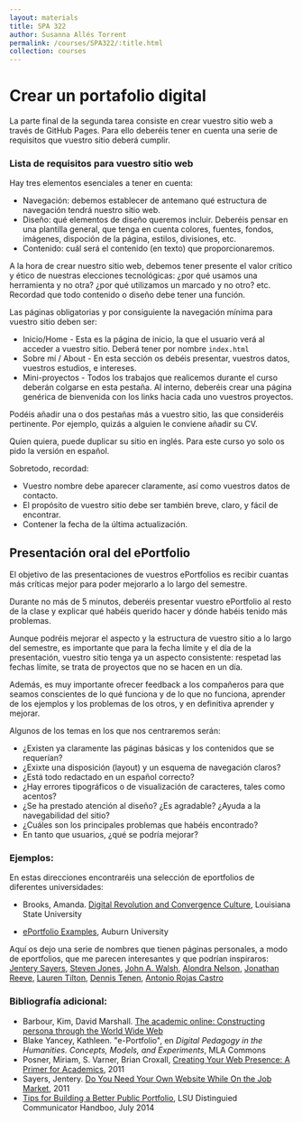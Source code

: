 ```yaml
---
layout: materials
title: SPA 322
author: Susanna Allés Torrent
permalink: /courses/SPA322/:title.html
collection: courses
---
```

# Crear un portafolio digital 

La parte final de la segunda tarea consiste en crear vuestro sitio web a través de GitHub Pages. Para ello deberéis tener en cuenta una serie de requisitos que vuestro sitio deberá cumplir.

### Lista de requisitos para vuestro sitio web

Hay tres elementos esenciales a tener en cuenta:
 
- Navegación: debemos establecer de antemano qué estructura de navegación tendrá nuestro sitio web. 
- Diseño: qué elementos de diseño queremos incluir. Deberéis pensar en una plantilla general, que tenga en cuenta colores, fuentes, fondos, imágenes, dispoción de la página, estilos, divisiones, etc.
- Contenido: cuál será el contenido (en texto) que proporcionaremos.

A la hora de crear nuestro sitio web, debemos tener presente el valor crítico y ético de nuestras elecciones tecnológicas: ¿por qué usamos una herramienta y no otra? ¿por qué utilizamos un marcado y no otro? etc. Recordad que todo contenido o diseño debe tener una función. 

Las páginas obligatorias y por consiguiente la navegación mínima para vuestro sitio deben ser: 

- Inicio/Home - Esta es la página de inicio, la que el usuario verá al acceder a vuestro sitio. Deberá tener por nombre `index.html`
- Sobre mí / About - En esta sección os debéis presentar, vuestros datos, vuestros estudios, e intereses.
- Mini-proyectos - Todos los trabajos que realicemos durante el curso deberán colgarse en esta pestaña. Al interno, deberéis crear una página genérica de bienvenida con los links hacia cada uno vuestros proyectos.

Podéis añadir una o dos pestañas más a vuestro sitio, las que consideréis pertinente. Por ejemplo, quizás a alguien le conviene añadir su CV. 

Quien quiera, puede duplicar su sitio en inglés. Para este curso yo solo os pido la versión en español. 

Sobretodo, recordad: 

- Vuestro nombre debe aparecer claramente, así como vuestros datos de contacto. 
- El propósito de vuestro sitio debe ser también breve, claro, y fácil de encontrar. 
- Contener la fecha de la última actualización.

## Presentación oral del ePortfolio

El objetivo de las presentaciones de vuestros ePortfolios es recibir cuantas más críticas mejor para poder mejorarlo a lo largo del semestre. 

Durante no más de 5 minutos, deberéis presentar vuestro ePortfolio al resto de la clase y explicar qué habéis querido hacer y dónde habéis tenido más problemas. 

Aunque podréis mejorar el aspecto y la estructura de vuestro sitio a lo largo del semestre, es importante que para la fecha límite y el día de la presentación, vuestro sitio tenga ya un aspecto consistente: respetad las fechas límite, se trata de proyectos que no se hacen en un día. 

Además, es muy importante ofrecer feedback a los compañeros para que seamos conscientes de lo qué funciona y de lo que no funciona, aprender de los ejemplos y los problemas de los otros, y en definitiva aprender y mejorar.  

Algunos de los temas en los que nos centraremos serán: 

- ¿Existen ya claramente las páginas básicas y los contenidos que se requerían?
- ¿Exixte una disposición (layout) y un esquema de navegación claros?
- ¿Está todo redactado en un español correcto? 
- ¿Hay errores tipográficos o de visualización de caracteres, tales como acentos?
- ¿Se ha prestado atención al diseño? ¿Es agradable? ¿Ayuda a la navegabilidad del sitio?
- ¿Cuáles son los principales problemas que habéis encontrado? 
- En tanto que usuarios, ¿qué se podría mejorar?

### Ejemplos:

En estas direcciones encontraréis una selección de eportfolios de diferentes universidades: 

* Brooks, Amanda. [Digital Revolution and Convergence Culture](http://amb14m.wixsite.com/digirevo), Louisiana State University

* [ePortfolio Examples](http://wp.auburn.edu/writing/eportfolio-project/eportfolio-examples/), Auburn University

Aquí os dejo una serie de nombres que tienen páginas personales, a modo de eportfolios, que me parecen interesantes y que podrían inspiraros: [Jentery Sayers](http://www.jenterysayers.com/), [Steven Jones](https://stevenejones.org/), [John A. Walsh](http://info.ils.indiana.edu/~jawalsh/), [Alondra Nelson](http://www.alondranelson.com/), [Jonathan Reeve](http://jonreeve.com/), [Lauren Tilton](https://www.laurentilton.com/), [Dennis Tenen](http://denten.plaintext.in/), [Antonio Rojas Castro](http://www.antoniorojascastro.com/)


### Bibliografía adicional: 

* Barbour, Kim, David Marshall. [The academic online: Constructing persona through the World Wide Web](http://journals.uic.edu/ojs/index.php/fm/article/view/3969/3292)
* Blake Yancey, Kathleen. "e-Portfolio", en *Digital Pedagogy in the Humanities. Concepts, Models, and Experiments*, MLA Commons
* Posner, Miriam, S. Varner, Brian Croxall, [Creating Your Web Presence: A Primer for Academics](http://www.chronicle.com/blogs/profhacker/creating-your-web-presence-a-primer-for-academics/30458), 2011 
* Sayers, Jentery. [Do You Need Your Own Website While On the Job Market](http://www.chronicle.com/blogs/profhacker/do-you-need-your-own-website-while-on-the-job-market/35825), 2011
* [Tips for Building a Better Public Portfolio](https://sites01.lsu.edu/wp/cxc/files/2014/07/2014-DCHandbook_TipsBetterPort.pdf), LSU Distinguied Communicator Handboo, July 2014